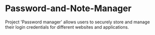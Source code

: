 # Password-and-Note-Manager
Project 'Password manager' allows users to securely store and manage their login credentials for different websites and applications.
